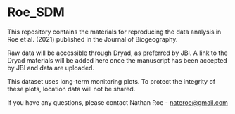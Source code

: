 # Roe_SDM
This repository contains the materials for reproducing the data analysis in Roe et al. (2021) published in the Journal of Biogeography. 

Raw data will be accessible through Dryad, as preferred by JBI. A link to the Dryad materials will be added here once the manuscript has been accepted by JBI and data are uploaded. 

This dataset uses long-term monitoring plots. To protect the integrity of these plots, location data will not be shared. 

If you have any questions, please contact Nathan Roe - nateroe@gmail.com 
